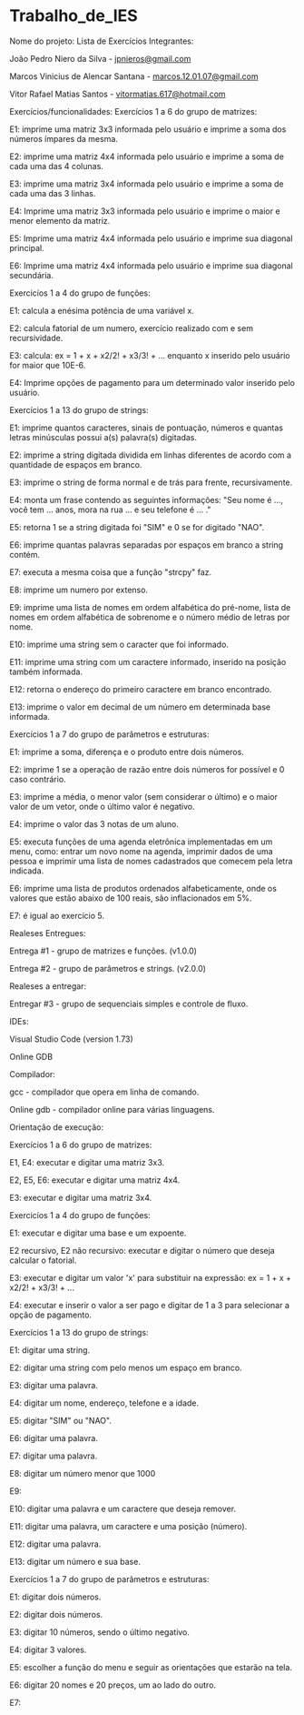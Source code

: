 # Trabalho_de_IES

Nome do projeto: Lista de Exercícios
Integrantes:

João Pedro Niero da Silva - jpnieros@gmail.com

Marcos Vinicius de Alencar Santana - marcos.12.01.07@gmail.com 

Vitor Rafael Matias Santos - vitormatias.617@hotmail.com

Exercícios/funcionalidades:
Exercícios 1 a 6 do grupo de matrizes:

E1: imprime uma matriz 3x3 informada pelo usuário e imprime a soma dos números ímpares da mesma.

E2: imprime uma matriz 4x4 informada pelo usuário e imprime a soma de cada uma das 4 colunas.

E3: imprime uma matriz 3x4 informada pelo usuário e imprime a soma de cada uma das 3 linhas.

E4: Imprime uma matriz 3x3 informada pelo usuário e imprime o maior e menor elemento da matriz.

E5: Imprime uma matriz 4x4 informada pelo usuário e imprime sua diagonal principal.

E6: Imprime uma matriz 4x4 informada pelo usuário e imprime sua diagonal secundária.

Exercicíos 1 a 4 do grupo de funções:

E1: calcula a enésima potência de uma variável x.

E2: calcula fatorial de um numero, exercício realizado com e sem recursividade.

E3: calcula: ex = 1 + x + x2/2! + x3/3! + ... enquanto x inserido pelo usuário for maior que 10E-6.

E4: Imprime opções de pagamento para um determinado valor inserido pelo usuário.

Exercícios 1 a 13 do grupo de strings:

E1: imprime quantos caracteres, sinais de pontuação, números e quantas letras minúsculas possui a(s) palavra(s) digitadas.

E2: imprime a string digitada dividida em linhas diferentes de acordo com a quantidade de espaços em branco.

E3: imprime o string de forma normal e de trás para frente, recursivamente.

E4: monta um frase contendo as seguintes informações: "Seu nome é ..., você tem ... anos, mora na rua ... e seu telefone é ... ."

E5: retorna 1 se a string digitada foi "SIM" e 0 se for digitado "NAO".

E6: imprime quantas palavras separadas por espaços em branco a string contém.

E7: executa a mesma coisa que a função "strcpy" faz.

E8: imprime um numero por extenso.

E9: imprime uma lista de nomes em ordem alfabética do pré-nome, lista de nomes em ordem alfabética de sobrenome e o número médio de letras por nome.

E10: imprime uma string sem o caracter que foi informado.

E11: imprime uma string com um caractere informado, inserido na posição também informada.

E12: retorna o endereço do primeiro caractere em branco encontrado.

E13: imprime o valor em decimal de um número em determinada base informada.

Exercícios 1 a 7 do grupo de parâmetros e estruturas:

E1: imprime a soma, diferença e o produto entre dois números.

E2: imprime 1 se a operação de razão entre dois números for possível e 0 caso contrário.

E3: imprime a média, o menor valor (sem considerar o último) e o maior valor de um vetor, onde o último valor é negativo.

E4: imprime o valor das 3 notas de um aluno.

E5: executa funções de uma agenda eletrônica implementadas em um menu, como: entrar um novo nome na agenda, imprimir dados de uma pessoa e imprimir uma lista de nomes cadastrados que comecem pela letra indicada.

E6: imprime uma lista de produtos ordenados alfabeticamente, onde os valores que estão abaixo de 100 reais, são inflacionados em 5%.

E7: é igual ao exercício 5.

Realeses Entregues:

Entrega #1 - grupo de matrizes e funções. (v1.0.0)

Entrega #2 - grupo de parâmetros e strings. (v2.0.0)

Realeses a entregar:

Entregar #3 - grupo de sequenciais simples e controle de fluxo.

IDEs:

Visual Studio Code (version 1.73)

Online GDB

Compilador:

gcc - compilador que opera em linha de comando.

Online gdb - compilador online para várias linguagens.

Orientação de execução:

Exercícios 1 a 6 do grupo de matrizes:

E1, E4: executar e digitar uma matriz 3x3.

E2, E5, E6: executar e digitar uma matriz 4x4.

E3: executar e digitar uma matriz 3x4.

Exercicíos 1 a 4 do grupo de funções:

E1: executar e digitar uma base e um expoente.

E2 recursivo, E2 não recursivo: executar e digitar o número que deseja calcular o fatorial.

E3: executar e digitar um valor 'x' para substituir na expressão: ex = 1 + x + x2/2! + x3/3! + ... 

E4: executar e inserir o valor a ser pago e digitar de 1 a 3 para selecionar a opção de pagamento.

Exercícios 1 a 13 do grupo de strings:

E1: digitar uma string.

E2: digitar uma string com pelo menos um espaço em branco.

E3: digitar uma palavra.

E4: digitar um nome, endereço, telefone e a idade.

E5: digitar "SIM" ou "NAO".

E6: digitar uma palavra.

E7: digitar uma palavra.

E8: digitar um número menor que 1000

E9: 

E10: digitar uma palavra e um caractere que deseja remover.

E11: digitar uma palavra, um caractere e uma posição (número).

E12: digitar uma palavra.

E13: digitar um número e sua base.

Exercícios 1 a 7 do grupo de parâmetros e estruturas:

E1: digitar dois números.

E2: digitar dois números.

E3: digitar 10 números, sendo o último negativo.

E4: digitar 3 valores.

E5: escolher a função do menu e seguir as orientações que estarão na tela.

E6: digitar 20 nomes e 20 preços, um ao lado do outro.

E7: 





